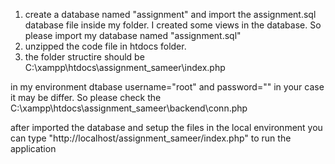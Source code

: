 1. create a database named "assignment" and import the assignment.sql database file inside my folder.
	I created some views in the database. So please import my database named "assignment.sql" 
2. unzipped the code file in htdocs folder.
3. the folder structire should be C:\xampp\htdocs\assignment_sameer\index.php

in my environment dtabase username="root" and password=""
in your case it may be differ.
So please check the C:\xampp\htdocs\assignment_sameer\backend\conn.php

after imported the database and setup the files in the local environment you can type 
"http://localhost/assignment_sameer/index.php" to run the application